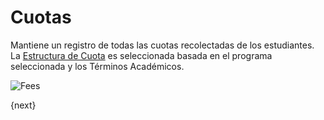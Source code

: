 # Cuotas

Mantiene un registro de todas las cuotas recolectadas de los estudiantes.
La [Estructura de Cuota](/docs/user/manual/es/schools/fees/fee-structure.html) es seleccionada basada en el programa seleccionada y los Términos Académicos.

<img class="screenshot" alt="Fees" src="/docs/assets/img/schools/fees/fees.png">

{next}
